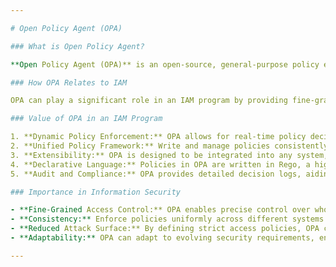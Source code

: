 ```yaml
---

# Open Policy Agent (OPA)

### What is Open Policy Agent?

**Open Policy Agent (OPA)** is an open-source, general-purpose policy engine that unifies policy enforcement across the stack. It is designed to be a lightweight, high-performance, and flexible tool that can be used to enforce policies in microservices, Kubernetes, CI/CD pipelines, API gateways, and more.

### How OPA Relates to IAM

OPA can play a significant role in an IAM program by providing fine-grained, context-aware access control for applications and infrastructure. With OPA, policies can be written in a high-level declarative language and used to specify who can do what under which conditions.

### Value of OPA in an IAM Program

1. **Dynamic Policy Enforcement:** OPA allows for real-time policy decisions based on the current context, such as user attributes, request data, and environment factors.
2. **Unified Policy Framework:** Write and manage policies consistently across different parts of the stack, from applications to infrastructure.
3. **Extensibility:** OPA is designed to be integrated into any system, service, or application, allowing for consistent policy enforcement everywhere.
4. **Declarative Language:** Policies in OPA are written in Rego, a high-level, declarative language that is both powerful and easy to understand.
5. **Audit and Compliance:** OPA provides detailed decision logs, aiding in compliance, forensics, and audit processes.

### Importance in Information Security

- **Fine-Grained Access Control:** OPA enables precise control over who can access which resources and under what circumstances.
- **Consistency:** Enforce policies uniformly across different systems and platforms, reducing security gaps.
- **Reduced Attack Surface:** By defining strict access policies, OPA can limit potential avenues of unauthorized access.
- **Adaptability:** OPA can adapt to evolving security requirements, ensuring that policies are always up-to-date with the current threat landscape.

---
```


